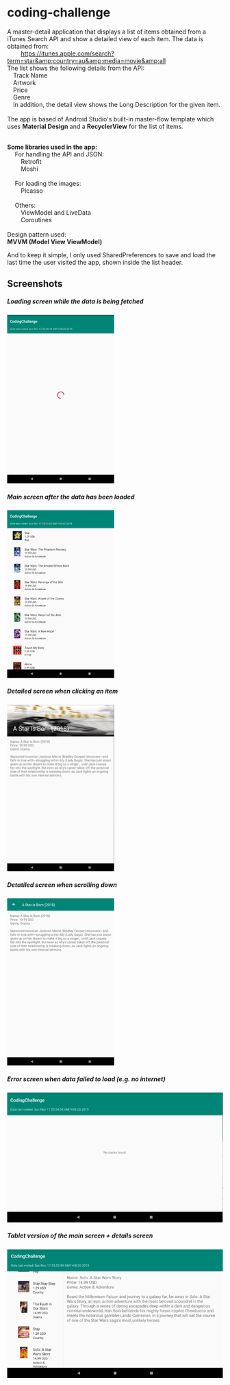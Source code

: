# coding-challenge

A master-detail application that displays a list of items obtained from a iTunes Search API and show a detailed view of each item. The data is obtained from:
<br>
&emsp;&emsp;   https://itunes.apple.com/search?term=star&amp;country=au&amp;media=movie&amp;all
<br>
The list shows the following details from the API:
<br>
&emsp;Track Name
<br>
&emsp;Artwork
<br>
&emsp;Price
<br>
&emsp;Genre
<br>
&emsp;In addition, the detail view shows the Long Description for the given item.
<br>
<br>
The app is based of Android Studio's built-in master-flow template which uses <b>Material Design</b> and a <b>RecyclerView</b> for the list of items.

<br>
<b>Some libraries used in the app:</b>

<br>
&emsp;  For handling the API and JSON:
<br>
&emsp;&emsp;    Retrofit
<br>
&emsp;&emsp;    Moshi
<br>
  
<br>
&emsp;  For loading the images:
<br>
&emsp;&emsp;    Picasso
<br>
<br>
&emsp;  Others:
<br>
&emsp;&emsp;    ViewModel and LiveData
<br>
&emsp;&emsp;    Coroutines
<br>
<br>
Design pattern used:
<br>
<b>MVVM (Model View ViewModel)</b>
<br>

And to keep it simple, I only used SharedPreferences to save and load the last time the user visited the app, shown inside the list header.
<br>


<h2>Screenshots</h2>
<h5> Loading screen while the data is being fetched</h5>
<img src="images/loading-screen.png" width=250>
<h5> Main screen after the data has been loaded</h5>
<img src="images/main-screen.png" width=250>
<h5> Detailed screen when clicking an item</h5>
<img src="images/detail-screen.png" width=250>
<h5> Detatiled screen when scrolling down</h5>
<img src="images/detail-screen-scrolled.png" width=250>
<h5> Error screen when data failed to load (e.g. no internet)</h5>
<img src="images/error-screen.png" width=600>
<h5> Tablet version of the main screen + details screen</h5>
<img src="images/tablet-detail-screen.png" width=600>
